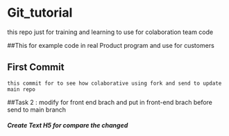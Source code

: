 # Git_tutorial
this repo just for training and learning to use for colaboration team code

##This for example code in real Product program and use for customers

## First Commit 
    this commit for to see how colaborative using fork and send to update main repo

##Task 2 : modify for front end brach and put in front-end brach before send to main branch
    <h5> Create Text H5 for compare the changed</h5>